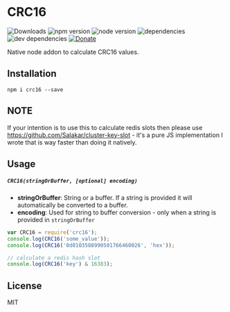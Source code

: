 # CRC16 

![Downloads](https://img.shields.io/npm/dt/crc16.svg)
![npm version](https://img.shields.io/npm/v/crc16.svg)
![node version](https://img.shields.io/node/v/crc16.svg)
![dependencies](https://img.shields.io/david/salakar/crc16.svg)
![dev dependencies](https://img.shields.io/david/dev/salakar/crc16.svg)
[![Donate](https://img.shields.io/badge/Donate-Patreon-green.svg)](https://www.patreon.com/invertase)

Native node addon to calculate CRC16 values.

## Installation

```
npm i crc16 --save
```

## NOTE
If your intention is to use this to calculate redis slots then please use https://github.com/Salakar/cluster-key-slot - it's a pure JS implementation I wrote that is way faster than doing it natively.

## Usage

##### `CRC16(stringOrBuffer, [optional] encoding)`

 - **stringOrBuffer**: String or a buffer. If a string is provided it will automatically be converted to a buffer.
 - **encoding**: Used for string to buffer conversion - only when a string is provided in `stringOrBuffer`

```javascript
var CRC16 = require('crc16');
console.log(CRC16('some_value'));
console.log(CRC16('0d0103588990501766460026', 'hex'));

// calculate a redis hash slot
console.log(CRC16('key') & 16383);
```

## License
MIT
